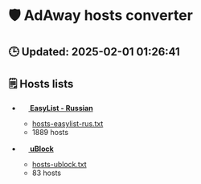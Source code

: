 # 🛡 AdAway hosts converter

## 🕒 Updated: 2025-02-01 01:26:41

## 🗒 Hosts lists

- [**<img src="https://upload.wikimedia.org/wikipedia/commons/thumb/9/9b/Adblock_Plus_2014_Logo.svg/640px-Adblock_Plus_2014_Logo.svg.png" alt="" style="height: 1rem;" /> EasyList - Russian**](https://raw.githubusercontent.com/hectorm/hmirror/master/data/easylist-rus/list.txt)

  - [hosts-easylist-rus.txt](https://raw.githubusercontent.com/C010UR/adaway-hosts-converter/main/hosts-easylist-rus.txt)<br>
  - 1889 hosts

- [**<img src="https://raw.githubusercontent.com/gorhill/uBlock/master/src/img/ublock.svg" alt="" style="height: 1rem;" /> uBlock**](https://raw.githubusercontent.com/hectorm/hmirror/master/data/ublock/list.txt)

  - [hosts-ublock.txt](https://raw.githubusercontent.com/C010UR/adaway-hosts-converter/main/hosts-ublock.txt)<br>
  - 83 hosts

